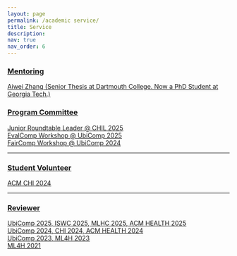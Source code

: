 ```yaml
---
layout: page
permalink: /academic service/
title: Service
description: 
nav: true
nav_order: 6
---
```

### <u>Mentoring<u>

[Aiwei Zhang](https://theivyzhang.github.io/) (Senior Thesis at Dartmouth College. Now a PhD Student at Georgia Tech.)

### <u>Program Committee<u>
Junior Roundtable Leader @ CHIL 2025 <br />
EvalComp Workshop @ UbiComp 2025 <br />
FairComp Workshop @ UbiComp 2024 <br />

---

### <u>Student Volunteer<u>
ACM CHI 2024

---

### <u>Reviewer<u>
UbiComp 2025, ISWC 2025, MLHC 2025, ACM HEALTH 2025 <br />
UbiComp 2024, CHI 2024, ACM HEALTH 2024 <br />
UbiComp 2023, ML4H 2023 <br />
ML4H 2021 <br />


